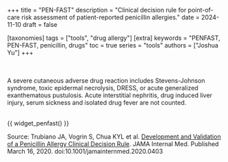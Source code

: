 +++
title = "PEN-FAST"
description = "Clinical decision rule for point-of-care risk assessment of patient-reported penicillin allergies."
date = 2024-11-10
draft = false

[taxonomies]
tags = ["tools", "drug allergy"]
[extra]
keywords = "PENFAST, PEN-FAST, penicillin, drugs"
toc = true
series = "tools"
authors = ["Joshua Yu"]
+++

</br>
</br>
A severe cutaneous adverse drug reaction includes Stevens-Johnson syndrome, toxic epidermal necrolysis, DRESS, or acute generalized exanthematous pustulosis. Acute interstitial nephritis, drug induced liver injury, serum sickness and isolated drug fever are not counted.
</br>
</br>

{{ widget_penfast() }}

Source: Trubiano JA, Vogrin S, Chua KYL et al. [Development and Validation of a Penicillin Allergy Clinical Decision Rule](https://jamanetwork.com/journals/jamainternalmedicine/fullarticle/2762878). JAMA Internal Med. Published March 16, 2020. doi:10.1001/jamainternmed.2020.0403
